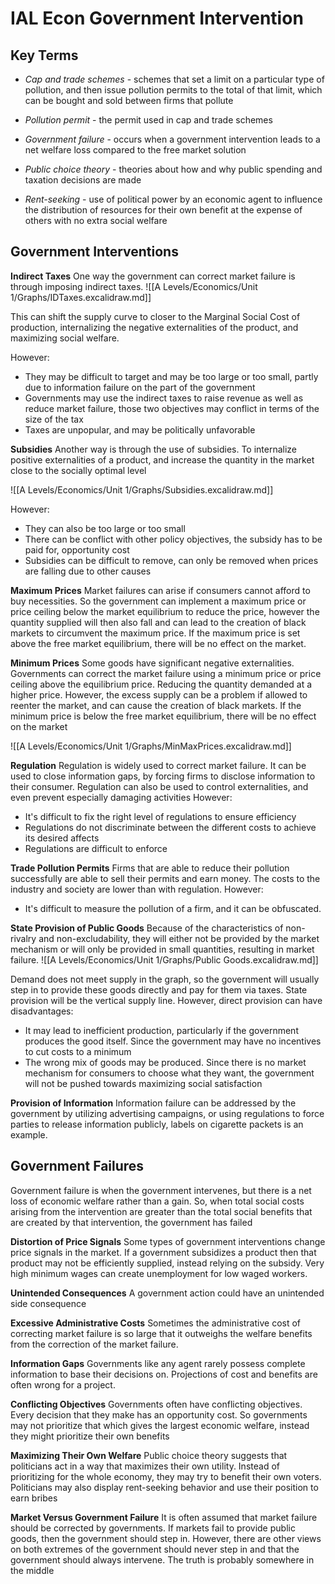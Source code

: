 # IAL Econ Government Intervention
## Key Terms
- _Cap and trade schemes_ - schemes that set a limit on a particular type of pollution, and then issue pollution permits to the total of that limit, which can be bought and sold between firms that pollute
- _Pollution permit_ - the permit used in cap and trade schemes

- _Government failure_ - occurs when a government intervention leads to a net welfare loss compared to the free market solution
- _Public choice theory_ - theories about how and why public spending and taxation decisions are made
- _Rent-seeking_ - use of political power by an economic agent to influence the distribution of resources for their own benefit at the expense of others with no extra social welfare

## Government Interventions
__Indirect Taxes__
One way the government can correct market failure is through imposing indirect taxes.
![[A Levels/Economics/Unit 1/Graphs/IDTaxes.excalidraw.md]]

This can shift the supply curve to closer to the Marginal Social Cost of production, internalizing the negative externalities of the product, and maximizing social welfare.

However:
- They may be difficult to target and may be too large or too small, partly due to information failure on the part of the government
- Governments may use the indirect taxes to raise revenue as well as reduce market failure, those two objectives may conflict in terms of the size of the tax
- Taxes are unpopular, and may be politically unfavorable

__Subsidies__
Another way is through the use of subsidies. To internalize positive externalities of a product, and increase the quantity in the market close to the socially optimal level

![[A Levels/Economics/Unit 1/Graphs/Subsidies.excalidraw.md]]

However:
- They can also be too large or too small
- There can be conflict with other policy objectives, the subsidy has to be paid for, opportunity cost
- Subsidies can be difficult to remove, can only be removed when prices are falling due to other causes

__Maximum Prices__
Market failures can arise if consumers cannot afford to buy necessities. So the government can implement a maximum price or price ceiling below the market equilibrium to reduce the price, however the quantity supplied will then also fall and can lead to the creation of black markets to circumvent the maximum price.
If the maximum price is set above the free market equilibrium, there will be no effect on the market.

__Minimum Prices__
Some goods have significant negative externalities. Governments can correct the market failure using a minimum price or price ceiling above the equilibrium price. Reducing the quantity demanded at a higher price. However, the excess supply can be a problem if allowed to reenter the market, and can cause the creation of black markets.
If the minimum price is below the free market equilibrium, there will be no effect on the market

![[A Levels/Economics/Unit 1/Graphs/MinMaxPrices.excalidraw.md]]

__Regulation__
Regulation is widely used to correct market failure. It can be used to close information gaps, by forcing firms to disclose information to their consumer.
Regulation can also be used to control externalities, and even prevent especially damaging activities
However:
- It's difficult to fix the right level of regulations to ensure efficiency
- Regulations do not discriminate between the different costs to achieve its desired affects
- Regulations are difficult to enforce

__Trade Pollution Permits__
Firms that are able to reduce their pollution successfully are able to sell their permits and earn money. The costs to the industry and society are lower than with regulation. 
However:
- It's difficult to measure the pollution of a firm, and it can be obfuscated.

__State Provision of Public Goods__
Because of the characteristics of non-rivalry and non-excludability, they will either not be provided by the market mechanism or will only be provided in small quantities, resulting in market failure.
![[A Levels/Economics/Unit 1/Graphs/Public Goods.excalidraw.md]]

Demand does not meet supply in the graph, so the government will usually step in to provide these goods directly and pay for them via taxes. State provision will be the vertical supply line.
However, direct provision can have disadvantages:
- It may lead to inefficient production, particularly if the government produces the good itself. Since the government may have no incentives to cut costs to a minimum
- The wrong mix of goods may be produced. Since there is no market mechanism for consumers to choose what they want, the government will not be pushed towards maximizing social satisfaction

__Provision of Information__
Information failure can be addressed by the government by utilizing advertising campaigns, or using regulations to force parties to release information publicly, labels on cigarette packets is an example.


## Government Failures
Government failure is when the government intervenes, but there is a net loss of economic welfare rather than a gain. So, when total social costs arising from the intervention are greater than the total social benefits that are created by that intervention, the government has failed

__Distortion of Price Signals__
Some types of government interventions change price signals in the market. If a government subsidizes a product then that product may not be efficiently supplied, instead relying on the subsidy. Very high minimum wages can create unemployment for low waged workers.

__Unintended Consequences__
A government action could have an unintended side consequence

__Excessive Administrative Costs__
Sometimes the administrative cost of correcting market failure is so large that it outweighs the welfare benefits from the correction of the market failure.

__Information Gaps__
Governments like any agent rarely possess complete information to base their decisions on. Projections of cost and benefits are often wrong for a project.

__Conflicting Objectives__
Governments often have conflicting objectives. Every decision that they make has an opportunity cost. So governments may not prioritize that which gives the largest economic welfare, instead they might prioritize their own benefits

__Maximizing Their Own Welfare__
Public choice theory suggests that politicians act in a way that maximizes their own utility. Instead of prioritizing for the whole economy, they may try to benefit their own voters. Politicians may also display rent-seeking behavior and use their position to earn bribes

__Market Versus Government Failure__
It is often assumed that market failure should be corrected by governments. If markets fail to provide public goods, then the government should step in. However, there are other views on both extremes of the government should never step in and that the government should always intervene. The truth is probably somewhere in the middle